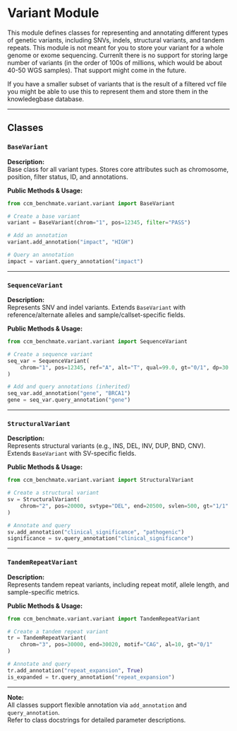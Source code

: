 # Variant Module

This module defines classes for representing and annotating different types of genetic variants, including SNVs, indels, structural variants, and tandem repeats.
This module is not meant for you to store your variant for a whole genome or exome sequencing. Currenlt there is no support for 
storing large number of variants (in the order of 100s of millions, which would be about 40-50 WGS samples). That support might come in the future. 

If you have a smaller subset of variants that is the result of a filtered vcf file you might be able to use this to represent them and
store them in the knowledegbase database. 

---

## Classes

### `BaseVariant`

**Description:**  
Base class for all variant types. Stores core attributes such as chromosome, position, filter status, ID, and annotations.

**Public Methods & Usage:**
```python
from ccm_benchmate.variant.variant import BaseVariant

# Create a base variant
variant = BaseVariant(chrom="1", pos=12345, filter="PASS")

# Add an annotation
variant.add_annotation("impact", "HIGH")

# Query an annotation
impact = variant.query_annotation("impact")
```

---

### `SequenceVariant`

**Description:**  
Represents SNV and indel variants. Extends `BaseVariant` with reference/alternate alleles and sample/callset-specific fields.

**Public Methods & Usage:**
```python
from ccm_benchmate.variant.variant import SequenceVariant

# Create a sequence variant
seq_var = SequenceVariant(
    chrom="1", pos=12345, ref="A", alt="T", qual=99.0, gt="0/1", dp=30
)

# Add and query annotations (inherited)
seq_var.add_annotation("gene", "BRCA1")
gene = seq_var.query_annotation("gene")
```

---

### `StructuralVariant`

**Description:**  
Represents structural variants (e.g., INS, DEL, INV, DUP, BND, CNV). Extends `BaseVariant` with SV-specific fields.

**Public Methods & Usage:**
```python
from ccm_benchmate.variant.variant import StructuralVariant

# Create a structural variant
sv = StructuralVariant(
    chrom="2", pos=20000, svtype="DEL", end=20500, svlen=500, gt="1/1"
)

# Annotate and query
sv.add_annotation("clinical_significance", "pathogenic")
significance = sv.query_annotation("clinical_significance")
```

---

### `TandemRepeatVariant`

**Description:**  
Represents tandem repeat variants, including repeat motif, allele length, and sample-specific metrics.

**Public Methods & Usage:**
```python
from ccm_benchmate.variant.variant import TandemRepeatVariant

# Create a tandem repeat variant
tr = TandemRepeatVariant(
    chrom="3", pos=30000, end=30020, motif="CAG", al=10, gt="0/1"
)

# Annotate and query
tr.add_annotation("repeat_expansion", True)
is_expanded = tr.query_annotation("repeat_expansion")
```

---

**Note:**  
All classes support flexible annotation via `add_annotation` and `query_annotation`.  
Refer to class docstrings for detailed parameter descriptions.